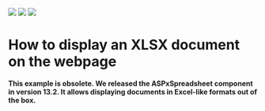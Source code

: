 <!-- default badges list -->
![](https://img.shields.io/endpoint?url=https://codecentral.devexpress.com/api/v1/VersionRange/128613050/13.2.5%2B)
[![](https://img.shields.io/badge/Open_in_DevExpress_Support_Center-FF7200?style=flat-square&logo=DevExpress&logoColor=white)](https://supportcenter.devexpress.com/ticket/details/E4876)
[![](https://img.shields.io/badge/📖_How_to_use_DevExpress_Examples-e9f6fc?style=flat-square)](https://docs.devexpress.com/GeneralInformation/403183)
<!-- default badges end -->
# How to display an XLSX document on the webpage


**This example is obsolete. We released the ASPxSpreadsheet component in version 13.2. It allows displaying documents in Excel-like formats out of the box.**

